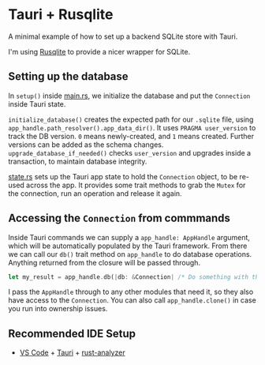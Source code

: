 # Tauri + Rusqlite

A minimal example of how to set up a backend SQLite store with Tauri.

I'm using [Rusqlite](https://docs.rs/rusqlite/latest/rusqlite/) to provide a nicer wrapper for SQLite.

## Setting up the database

In `setup()` inside [main.rs](./src-tauri/src/main.rs), we initialize the database and put the `Connection` inside Tauri state.

`initialize_database()` creates the expected path for our `.sqlite` file, using `app_handle.path_resolver().app_data_dir()`. It uses `PRAGMA user_version` to track the DB version. `0` means newly-created, and `1` means created. Further versions can be added as the schema changes. `upgrade_database_if_needed()` checks `user_version` and upgrades inside a transaction, to maintain database integrity.

[state.rs](./src-tauri/src/state.rs) sets up the Tauri app state to hold the `Connection` object, to be re-used across the app. It provides some trait methods to grab the `Mutex` for the connection, run an operation and release it again.

## Accessing the `Connection` from commmands

Inside Tauri commands we can supply a `app_handle: AppHandle` argument, which will be automatically populated by the Tauri framework. From there we can call our `db()` trait method on `app_handle` to do database operations. Anything returned from the closure will be passed through.

```rust
let my_result = app_handle.db(|db: &Connection| /* Do something with the DB connection and return a value */);
```

I pass the `AppHandle` through to any other modules that need it, so they also have access to the `Connection`. You can also call `app_handle.clone()` in case you run into ownership issues.

## Recommended IDE Setup

- [VS Code](https://code.visualstudio.com/) + [Tauri](https://marketplace.visualstudio.com/items?itemName=tauri-apps.tauri-vscode) + [rust-analyzer](https://marketplace.visualstudio.com/items?itemName=rust-lang.rust-analyzer)
